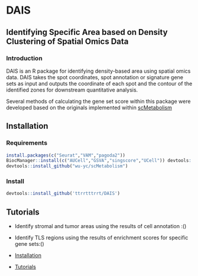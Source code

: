 # DAIS

## Identifying Specific Area based on Density Clustering of Spatial Omics Data

### Introduction
DAIS is an R package for identifying density-based area using spatial omics data. DAIS takes the spot coordinates, spot annotation or signature gene sets as input and outputs the coordinate of each spot and the contour of the identified zones for downstream quantitative analysis.

Several methods of calculating the gene set score within this package were developed based on the originals implemented within [scMetabolism](https://github.com/wu-yc/scMetabolism)

## Installation

### Requirements

```R
install.packages(c("Seurat","VAM","pagoda2"))
BiocManager::install(c("AUCell","GSVA","singscore","UCell")) devtools::install_github("YosefLab/VISION")
devtools::install_github("wu-yc/scMetabolism")
```

### Install
```R
devtools::install_github('ttrrtttrrt/DAIS') 
```

## Tutorials
- Identify stromal and tumor areas using the results of cell annotation :()
- Identify TLS regions using the results of enrichment scores for specific gene sets:()

- [Installation](#installation)
- [Tutorials](#tutorials)




